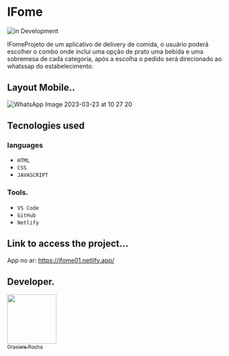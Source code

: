 # IFome
![in Development](https://img.shields.io/badge/project%20-%20Development-orange) 

IFomeProjeto de um aplicativo de delivery de comida, o usuário poderá escolher o combo onde inclui uma opção de prato uma bebida e uma sobremesa de cada categoria,  após a escolha o pedido será direcionado ao whatssap do estabelecimento.


## Layout Mobile..
![WhatsApp Image 2023-03-23 at 10 27 20](https://user-images.githubusercontent.com/104076058/227219527-aac69f2d-307d-4b64-abef-efc64f7efb44.jpeg)

## Tecnologies used
### languages
- `HTML`
- `CSS`
- `JAVASCRIPT`

### Tools.
- `VS Code`
- `GitHub`
- `Netlify`

## Link to access the project...
App no ar: https://ifome01.netlify.app/

## Developer.

[<img src="https://avatars.githubusercontent.com/u/104076058?v=4" width=115><br><sub>Grasiele Rocha</sub>](https://github.com/GrasieleRocha)
